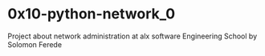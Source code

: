 # 0x10-python-network_0
Project about network administration at alx software
Engineering School by Solomon Ferede